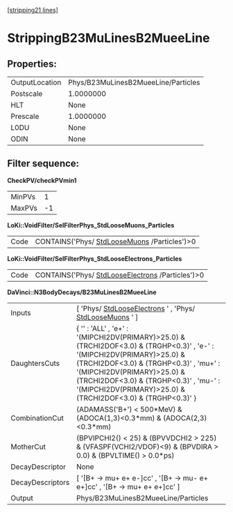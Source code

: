 [[stripping21 lines]](./stripping21-index)

# StrippingB23MuLinesB2MueeLine

## Properties:

|                |                                     |
|----------------|-------------------------------------|
| OutputLocation | Phys/B23MuLinesB2MueeLine/Particles |
| Postscale      | 1.0000000                           |
| HLT            | None                                |
| Prescale       | 1.0000000                           |
| L0DU           | None                                |
| ODIN           | None                                |

## Filter sequence:

**CheckPV/checkPVmin1**

|        |     |
|--------|-----|
| MinPVs | 1   |
| MaxPVs | -1  |

**LoKi::VoidFilter/SelFilterPhys_StdLooseMuons_Particles**

|      |                                                                              |
|------|------------------------------------------------------------------------------|
| Code | CONTAINS('Phys/ [StdLooseMuons](./stripping21-stdloosemuons) /Particles')\>0 |

**LoKi::VoidFilter/SelFilterPhys_StdLooseElectrons_Particles**

|      |                                                                                      |
|------|--------------------------------------------------------------------------------------|
| Code | CONTAINS('Phys/ [StdLooseElectrons](./stripping21-stdlooseelectrons) /Particles')\>0 |

**DaVinci::N3BodyDecays/B23MuLinesB2MueeLine**

|                  |                                                                                                                                                                                                                                                                                                                  |
|------------------|------------------------------------------------------------------------------------------------------------------------------------------------------------------------------------------------------------------------------------------------------------------------------------------------------------------|
| Inputs           | [ 'Phys/ [StdLooseElectrons](./stripping21-stdlooseelectrons) ' , 'Phys/ [StdLooseMuons](./stripping21-stdloosemuons) ' ]                                                                                                                                                                                      |
| DaughtersCuts    | { '' : 'ALL' , 'e+' : '(MIPCHI2DV(PRIMARY)\>25.0) & (TRCHI2DOF\<3.0) & (TRGHP\<0.3)' , 'e-' : '(MIPCHI2DV(PRIMARY)\>25.0) & (TRCHI2DOF\<3.0) & (TRGHP\<0.3)' , 'mu+' : '(MIPCHI2DV(PRIMARY)\>25.0) & (TRCHI2DOF\<3.0) & (TRGHP\<0.3)' , 'mu-' : '(MIPCHI2DV(PRIMARY)\>25.0) & (TRCHI2DOF\<3.0) & (TRGHP\<0.3)' } |
| CombinationCut   | (ADAMASS('B+') \< 500\*MeV) & (ADOCA(1,3)\<0.3\*mm) & (ADOCA(2,3)\<0.3\*mm)                                                                                                                                                                                                                                      |
| MotherCut        | (BPVIPCHI2() \< 25) & (BPVVDCHI2 \> 225) & (VFASPF(VCHI2/VDOF)\<9) & (BPVDIRA \> 0.0) & (BPVLTIME() \> 0.0\*ps)                                                                                                                                                                                                  |
| DecayDescriptor  | None                                                                                                                                                                                                                                                                                                             |
| DecayDescriptors | [ '[B+ -\> mu+ e+ e-]cc' , '[B+ -\> mu- e+ e+]cc' , '[B+ -\> mu+ e+ e+]cc' ]                                                                                                                                                                                                                             |
| Output           | Phys/B23MuLinesB2MueeLine/Particles                                                                                                                                                                                                                                                                              |
